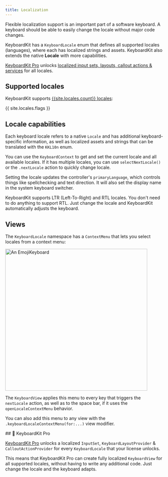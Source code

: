 ```yaml
---
title: Localization
---
```


Flexible localization support is an important part of a software keyboard. A keyboard should be able to easily change the locale without major code changes.

KeyboardKit has a ``KeyboardLocale`` enum that defines all supported locales (languages), where each has localized strings and assets. KeyboardKit also extends the native **Locale** with more capabilities.

[KeyboardKit Pro][Pro] unlocks [localized input sets, layouts, callout actions & services](#pro) for all locales.



## Supported locales

KeyboardKit supports [{{site.locales.count}} locales](/locales):

{{ site.locales.flags }}


## Locale capabilities

Each keyboard locale refers to a native `Locale` and has additional keyboard-specific information, as well as localized assets and strings that can be translated with the ``KKL10n`` enum.

You can use the ``KeyboardContext`` to get and set the current locale and all available locales. If it has multiple locales, you can use ``selectNextLocale()`` or the ``.nextLocale`` action to quickly change locale.

Setting the locale updates the controller's `primaryLanguage`, which controls things like spellchecking and text direction. It will also set the display name in the system keyboard switcher.

KeyboardKit supports LTR (Left-To-Right) and RTL locales. You don't need to do anything to support RTL. Just change the locale and KeyboardKit automatically adjusts the keyboard.


## Views

The ``KeyboardLocale`` namespace has a ``ContextMenu`` that lets you select locales from a context menu: 

<img width="450" alt="An EmojiKeyboard" src="{{page.assets}}localecontextmenu.jpg" />

The ``KeyboardView`` applies this menu to every key that triggers the ``nextLocale`` action, as well as to the space bar, if it uses the ``openLocaleContextMenu`` behavior.

You can also add this menu to any view with the ``.keyboardLocaleContextMenu(for:...)`` view modifier.


<a name="pro">
## 👑 KeyboardKit Pro

[KeyboardKit Pro][Pro] unlocks a localized ``InputSet``, ``KeyboardLayoutProvider`` & ``CalloutActionProvider`` for every ``KeyboardLocale`` that your license unlocks.

This means that KeyboardKit Pro can create fully localized ``KeyboardView`` for all supported locales, without having to write any additional code. Just change the locale and the keyboard adapts.



[Pro]: /pro
